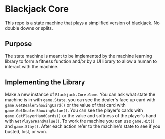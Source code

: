 ﻿# Blackjack Core

This repo is a state machine that plays a simplified version of blackjack. No double downs or splits.

## Purpose

The state machine is meant to be implemented by the machine learning library to form a fitness function and/or by a UI library to allow a human to interact with the machine.

## Implementing the Library

Make a new instance of `Blackjack.Core.Game`. You can ask what state the machine is in with `game.State`. you can see the dealer's face up card with `game.GetDealerShowingCard()` or the value of that card with `game.GetDealerShowingValue()`. You can see the player's cards with `game.GetPlayerHandCards()` or the value and softness of the player's hand with `GetPlayerHandValue()`. To work the machine you can use `game.Hit()` and `game.Stay()`. After each action refer to the machine's state to see if you busted, lost, or won.
